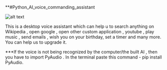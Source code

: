**#Python_AI_voice_commanding_assistant

![alt text](https://github.com/anujdube12/python_AI_voice_assistant-/blob/master/jarvis.jpg)


This is a desktop voice assistant which can help u to search anything on Wikipedia , open google , open other custom application , youtube , play music , send emails , wish you on your birthday, set a timer and many more. You can help us to upgrade it.



***If the voice is not being recognized by the computer/the built AI , then you have to import PyAudio .
In the terminal paste this command - pip install PyAudio.
